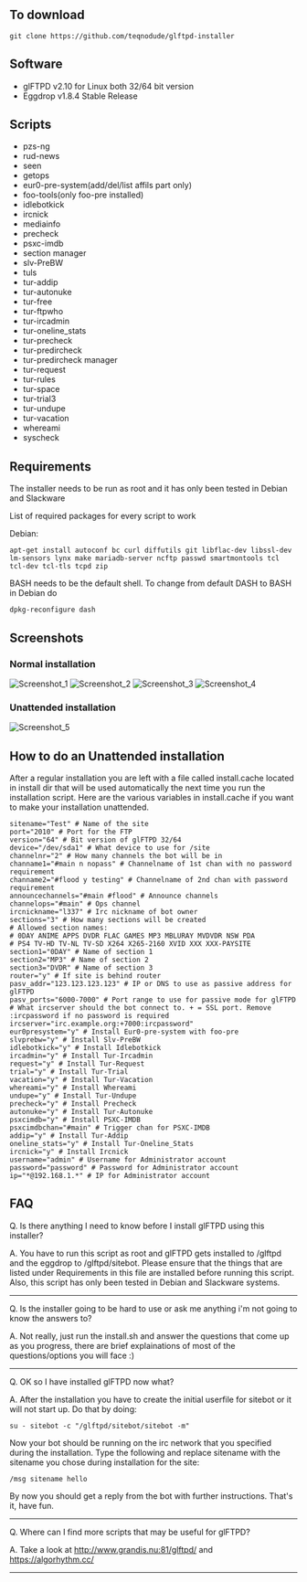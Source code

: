 ## To download

``` 
git clone https://github.com/teqnodude/glftpd-installer
```

## Software

*  glFTPD v2.10 for Linux both 32/64 bit version
*  Eggdrop v1.8.4 Stable Release

## Scripts

*  pzs-ng  
*  rud-news
*  seen
*  getops
*  eur0-pre-system(add/del/list affils part only)
*  foo-tools(only foo-pre installed)
*  idlebotkick
*  ircnick
*  mediainfo
*  precheck
*  psxc-imdb
*  section manager
*  slv-PreBW
*  tuls
*  tur-addip
*  tur-autonuke
*  tur-free
*  tur-ftpwho
*  tur-ircadmin
*  tur-oneline_stats
*  tur-precheck
*  tur-predircheck
*  tur-predircheck manager
*  tur-request
*  tur-rules
*  tur-space
*  tur-trial3
*  tur-undupe
*  tur-vacation
*  whereami
*  syscheck


## Requirements

The installer needs to be run as root and it has only been tested in Debian and Slackware

List of required packages for every script to work

Debian:
``` 
apt-get install autoconf bc curl diffutils git libflac-dev libssl-dev lm-sensors lynx make mariadb-server ncftp passwd smartmontools tcl tcl-dev tcl-tls tcpd zip
``` 
BASH needs to be the default shell. To change from default DASH to BASH in Debian do 
``` 
dpkg-reconfigure dash
``` 

## Screenshots

### Normal installation

![Screenshot_1](https://user-images.githubusercontent.com/36924638/64728657-c9cb9700-d4db-11e9-9878-1c72595d7ccf.png)
![Screenshot_2](https://user-images.githubusercontent.com/36924638/64728658-c9cb9700-d4db-11e9-9694-e389735e407e.png)
![Screenshot_3](https://user-images.githubusercontent.com/36924638/64728659-ca642d80-d4db-11e9-9e1f-aeed185d02de.png)
![Screenshot_4](https://user-images.githubusercontent.com/36924638/64728660-ca642d80-d4db-11e9-9736-32d804b527cf.png)

### Unattended installation

![Screenshot_5](https://user-images.githubusercontent.com/36924638/64728661-ca642d80-d4db-11e9-8c1f-6da2ce4b7f8c.png)

## How to do an Unattended installation

After a regular installation you are left with a file called install.cache located in install dir that will be used automatically the next time you run the installation script. Here are the various variables in install.cache if you want to make your installation unattended.

```
sitename="Test" # Name of the site 
port="2010" # Port for the FTP
version="64" # Bit version of glFTPD 32/64
device="/dev/sda1" # What device to use for /site
channelnr="2" # How many channels the bot will be in
channame1="#main n nopass" # Channelname of 1st chan with no password requirement
channame2="#flood y testing" # Channelname of 2nd chan with password requirement
announcechannels="#main #flood" # Announce channels
channelops="#main" # Ops channel 
ircnickname="l337" # Irc nickname of bot owner
sections="3" # How many sections will be created
# Allowed section names: 
# 0DAY ANIME APPS DVDR FLAC GAMES MP3 MBLURAY MVDVDR NSW PDA 
# PS4 TV-HD TV-NL TV-SD X264 X265-2160 XVID XXX XXX-PAYSITE
section1="0DAY" # Name of section 1
section2="MP3" # Name of section 2
section3="DVDR" # Name of section 3 
router="y" # If site is behind router
pasv_addr="123.123.123.123" # IP or DNS to use as passive address for glFTPD
pasv_ports="6000-7000" # Port range to use for passive mode for glFTPD
# What ircserver should the bot connect to. + = SSL port. Remove :ircpassword if no password is required
ircserver="irc.example.org:+7000:ircpassword" 
eur0presystem="y" # Install Eur0-pre-system with foo-pre
slvprebw="y" # Install Slv-PreBW
idlebotkick="y" # Install Idlebotkick
ircadmin="y" # Install Tur-Ircadmin
request="y" # Install Tur-Request
trial="y" # Install Tur-Trial
vacation="y" # Install Tur-Vacation
whereami="y" # Install Whereami
undupe="y" # Install Tur-Undupe
precheck="y" # Install Precheck
autonuke="y" # Install Tur-Autonuke
psxcimdb="y" # Install PSXC-IMDB
psxcimdbchan="#main" # Trigger chan for PSXC-IMDB
addip="y" # Install Tur-Addip
oneline_stats="y" # Install Tur-Oneline_Stats
ircnick="y" # Install Ircnick
username="admin" # Username for Administrator account
password="password" # Password for Administrator account
ip="*@192.168.1.*" # IP for Administrator account
```

## FAQ

Q. Is there anything I need to know before I install glFTPD using this installer?

A. You have to run this script as root and glFTPD gets installed to /glftpd and the eggdrop to /glftpd/sitebot. Please
   ensure that the things that are listed under Requirements in this file are installed before running this script.
   Also, this script has only been tested in Debian and Slackware systems.

-------------------------------------------------------------------------------

Q. Is the installer going to be hard to use or ask me anything i'm not going to know the answers to?

A. Not really, just run the install.sh and answer the questions that come up as you progress,
   there are brief explainations of most of the questions/options you will face :)

-------------------------------------------------------------------------------

Q. OK so I have installed glFTPD now what?

A. After the installation you have to create the initial userfile for sitebot or it will not start up.
   Do that by doing:
   ```
   su - sitebot -c "/glftpd/sitebot/sitebot -m"
   ```
   Now your bot should be running on the irc network that you specified during the installation. Type the following and 
   replace sitename with the sitename you chose during installation for the site:
   ```
   /msg sitename hello
   ```
   By now you should get a reply from the bot with further instructions. That's it, have fun.

-------------------------------------------------------------------------------

Q. Where can I find more scripts that may be useful for glFTPD?

A. Take a look at http://www.grandis.nu:81/glftpd/ and https://algorhythm.cc/

-------------------------------------------------------------------------------
